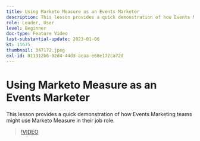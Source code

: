 ```yaml
---
title: Using Marketo Measure as an Events Marketer
description: This lesson provides a quick demonstration of how Events Marketing teams might use Marketo Measure in their job role.
role: Leader, User
level: Beginner
doc-type: Feature Video
last-substantial-update: 2023-01-06
kt: 11675
thumbnail: 347172.jpeg
exl-id: 811312b6-02d4-44d3-aeaa-e68e172ca72d
---
```

# Using Marketo Measure as an Events Marketer

This lesson provides a quick demonstration of how Events Marketing teams might use Marketo Measure in their job role.

>[!VIDEO](https://video.tv.adobe.com/v/347172/?quality=12&learn=on)
